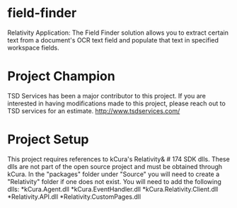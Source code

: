 # field-finder
Relativity Application: The Field Finder solution allows you to extract certain text from a document's OCR text field and populate that text in specified workspace fields. 

# Project Champion
TSD Services has been a major contributor to this project.  If you are interested in having modifications made to this project, please reach out to TSD services for an estimate. http://www.tsdservices.com/

# Project Setup
This project requires references to kCura's Relativity& # 174 SDK dlls.  These dlls are not part of the open source project and must be obtained through kCura.  In the "packages" folder under "Source" you will need to create a "Relativity" folder if one does not exist.  You will need to add the following dlls:
*kCura.Agent.dll
*kCura.EventHandler.dll
*kCura.Relativity.Client.dll
*Relativity.API.dll
*Relativity.CustomPages.dll
